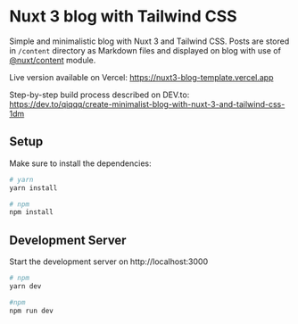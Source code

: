 # Nuxt 3 blog with Tailwind CSS

Simple and minimalistic blog with Nuxt 3 and Tailwind CSS. Posts are stored in `/content` directory as Markdown files and displayed on blog with use of [@nuxt/content](https://content.nuxtjs.org/) module.

Live version available on Vercel: https://nuxt3-blog-template.vercel.app

Step-by-step build process described on DEV.to: https://dev.to/qiqqq/create-minimalist-blog-with-nuxt-3-and-tailwind-css-1dm

## Setup

Make sure to install the dependencies:

```bash
# yarn
yarn install

# npm
npm install
```

## Development Server

Start the development server on http://localhost:3000

```bash
# npm
yarn dev

#npm
npm run dev
```
